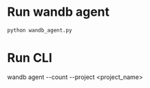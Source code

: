 # Run wandb agent
```python
python wandb_agent.py
```

# Run CLI
wandb agent --count <num> <id> --project <project_name>
